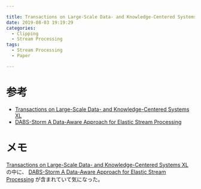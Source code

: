 ```yaml
---

title: Transactions on Large-Scale Data- and Knowledge-Centered Systems XL
date: 2019-08-03 19:19:29
categories:
  - Clipping
  - Stream Processing
tags:
  - Stream Processing
  - Paper

---
```


# 参考

* [Transactions on Large-Scale Data- and Knowledge-Centered Systems XL]
* [DABS-Storm A Data-Aware Approach for Elastic Stream Processing]

[Transactions on Large-Scale Data- and Knowledge-Centered Systems XL]: https://link.springer.com/book/10.1007/978-3-662-58664-8
[DABS-Storm A Data-Aware Approach for Elastic Stream Processing]: https://link.springer.com/chapter/10.1007/978-3-662-58664-8_3

# メモ

[Transactions on Large-Scale Data- and Knowledge-Centered Systems XL] の中に、
[DABS-Storm A Data-Aware Approach for Elastic Stream Processing] が含まれていて気になった。


<!-- vim: set tw=0 ts=4 sw=4: -->
